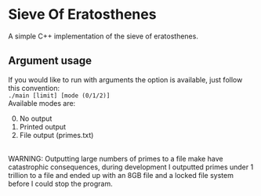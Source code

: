 # Sieve Of Eratosthenes
A simple C++ implementation of the sieve of eratosthenes.
## Argument usage
If you would like to run with arguments the option is available, just follow this convention:<br />
`./main [limit] [mode (0/1/2)]`<br />
Available modes are:
<ol start="0">
  <li>No output</li>
  <li>Printed output</li>
  <li>File output (primes.txt)</li>
</ol><br />
WARNING: Outputting large numbers of primes to a file make have catastrophic consequences, during development I outputted primes under 1 trillion to a file and ended up with an 8GB file and a locked file system before I could stop the program.
